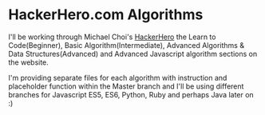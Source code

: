 # HackerHero.com Algorithms

I'll be working through Michael Choi's [HackerHero](https://www.hackerhero.com/) the Learn to Code(Beginner), Basic Algorithm(Intermediate), Advanced Algorithms & Data Structures(Advanced) and Advanced Javascript algorithm sections on the website. 

I'm providing separate files for each algorithm with instruction and placeholder function within the Master branch and I'll be using different branches for Javascript ES5, ES6, Python, Ruby and perhaps Java later on :)
